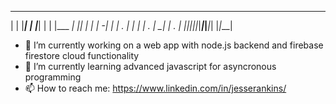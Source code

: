  _____     _ _     _ _ _         _   _ 
|  |  |___| | |___| | | |___ ___| |_| |
|     | -_| | | . | | | | . |  _| | . |
|__|__|___|_|_|___|_____|___|_| |_|___|
                                       
- 🔭 I’m currently working on a web app with node.js backend and firebase firestore cloud functionality
- 🌱 I’m currently learning advanced javascript for asyncronous programming
- 📫 How to reach me: https://www.linkedin.com/in/jesserankins/
